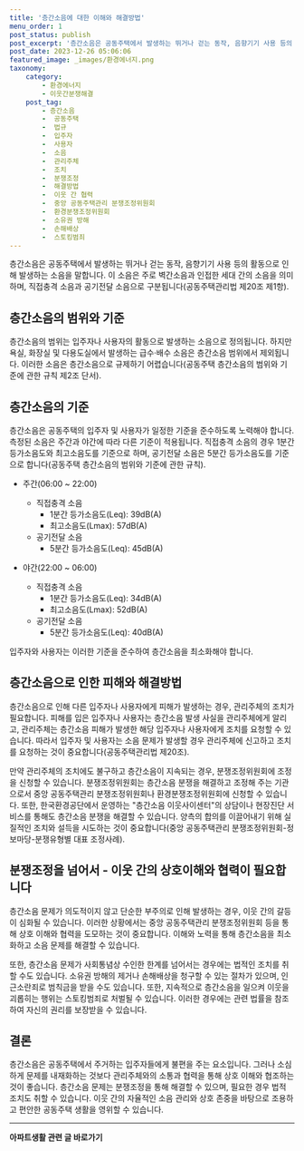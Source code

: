 ```yaml
---
title: '층간소음에 대한 이해와 해결방법'
menu_order: 1
post_status: publish
post_excerpt: '층간소음은 공동주택에서 발생하는 뛰거나 걷는 동작, 음향기기 사용 등의 활동으로 인해 발생하는 소음을 말합니다. 이 소음은 주로 벽간소음과 인접한 세대 간의 소음을 의미하며, 직접충격 소음과 공기전달 소음으로 구분됩니다 공동주택관리법 제20조 제1항 .'
post_date: 2023-12-26 05:06:06
featured_image: _images/환경에너지.png
taxonomy:
    category:
        - 환경에너지
        - 이웃간분쟁해결
    post_tag:
        - 층간소음
        -  공동주택
        -  법규
        -  입주자
        -  사용자
        -  소음
        -  관리주체
        -  조치
        -  분쟁조정
        -  해결방법
        -  이웃 간 협력
        -  중앙 공동주택관리 분쟁조정위원회
        -  환경분쟁조정위원회
        -  소유권 방해
        -  손해배상
        -  스토킹범죄
---
```




층간소음은 공동주택에서 발생하는 뛰거나 걷는 동작, 음향기기 사용 등의 활동으로 인해 발생하는 소음을 말합니다. 이 소음은 주로 벽간소음과 인접한 세대 간의 소음을 의미하며, 직접충격 소음과 공기전달 소음으로 구분됩니다(공동주택관리법 제20조 제1항).

## 층간소음의 범위와 기준

층간소음의 범위는 입주자나 사용자의 활동으로 발생하는 소음으로 정의됩니다. 하지만 욕실, 화장실 및 다용도실에서 발생하는 급수·배수 소음은 층간소음 범위에서 제외됩니다. 이러한 소음은 층간소음으로 규제하기 어렵습니다(공동주택 층간소음의 범위와 기준에 관한 규칙 제2조 단서).

## 층간소음의 기준

층간소음은 공동주택의 입주자 및 사용자가 일정한 기준을 준수하도록 노력해야 합니다. 측정된 소음은 주간과 야간에 따라 다른 기준이 적용됩니다. 직접충격 소음의 경우 1분간 등가소음도와 최고소음도를 기준으로 하며, 공기전달 소음은 5분간 등가소음도를 기준으로 합니다(공동주택 층간소음의 범위와 기준에 관한 규칙).

- 주간(06:00 ~ 22:00)
  - 직접충격 소음
    - 1분간 등가소음도(Leq): 39dB(A)
    - 최고소음도(Lmax): 57dB(A)
  - 공기전달 소음
    - 5분간 등가소음도(Leq): 45dB(A)

- 야간(22:00 ~ 06:00)
  - 직접충격 소음
    - 1분간 등가소음도(Leq): 34dB(A)
    - 최고소음도(Lmax): 52dB(A)
  - 공기전달 소음
    - 5분간 등가소음도(Leq): 40dB(A)

입주자와 사용자는 이러한 기준을 준수하여 층간소음을 최소화해야 합니다.

## 층간소음으로 인한 피해와 해결방법

층간소음으로 인해 다른 입주자나 사용자에게 피해가 발생하는 경우, 관리주체의 조치가 필요합니다. 피해를 입은 입주자나 사용자는 층간소음 발생 사실을 관리주체에게 알리고, 관리주체는 층간소음 피해가 발생한 해당 입주자나 사용자에게 조치를 요청할 수 있습니다. 따라서 입주자 및 사용자는 소음 문제가 발생할 경우 관리주체에 신고하고 조치를 요청하는 것이 중요합니다(공동주택관리법 제20조).

만약 관리주체의 조치에도 불구하고 층간소음이 지속되는 경우, 분쟁조정위원회에 조정을 신청할 수 있습니다. 분쟁조정위원회는 층간소음 분쟁을 해결하고 조정해 주는 기관으로서 중앙 공동주택관리 분쟁조정위원회나 환경분쟁조정위원회에 신청할 수 있습니다. 또한, 한국환경공단에서 운영하는 "층간소음 이웃사이센터"의 상담이나 현장진단 서비스를 통해도 층간소음 분쟁을 해결할 수 있습니다. 양측의 합의를 이끌어내기 위해 실질적인 조치와 설득을 시도하는 것이 중요합니다(중앙 공동주택관리 분쟁조정위원회-정보마당-분쟁유형별 대표 조정사례).

## 분쟁조정을 넘어서 - 이웃 간의 상호이해와 협력이 필요합니다

층간소음 문제가 의도적이지 않고 단순한 부주의로 인해 발생하는 경우, 이웃 간의 갈등이 심화될 수 있습니다. 이러한 상황에서는 중앙 공동주택관리 분쟁조정위원회 등을 통해 상호 이해와 협력을 도모하는 것이 중요합니다. 이해와 노력을 통해 층간소음을 최소화하고 소음 문제를 해결할 수 있습니다.

또한, 층간소음 문제가 사회통념상 수인한 한계를 넘어서는 경우에는 법적인 조치를 취할 수도 있습니다. 소유권 방해의 제거나 손해배상을 청구할 수 있는 절차가 있으며, 인근소란죄로 범칙금을 받을 수도 있습니다. 또한, 지속적으로 층간소음을 일으켜 이웃을 괴롭히는 행위는 스토킹범죄로 처벌될 수 있습니다. 이러한 경우에는 관련 법률을 참조하여 자신의 권리를 보장받을 수 있습니다.

## 결론

층간소음은 공동주택에서 주거하는 입주자들에게 불편을 주는 요소입니다. 그러나 소심하게 문제를 내재화하는 것보다 관리주체와의 소통과 협력을 통해 상호 이해와 협조하는 것이 좋습니다. 층간소음 문제는 분쟁조정을 통해 해결할 수 있으며, 필요한 경우 법적 조치도 취할 수 있습니다. 이웃 간의 자율적인 소음 관리와 상호 존중을 바탕으로 조용하고 편안한 공동주택 생활을 영위할 수 있습니다.
<!-- wp:separator -->
<hr class="wp-block-separator has-alpha-channel-opacity"/>
<!-- /wp:separator -->

<!-- wp:group {"backgroundColor":"base","layout":{"type":"constrained"}} -->
<div class="wp-block-group has-base-background-color has-background"><!-- wp:paragraph {"align":"center","fontSize":"medium"} -->
<p class="has-text-align-center has-large-font-size"><strong>아파트생활 관련 글 바로가기</strong></p>
<!-- /wp:paragraph -->


<!-- wp:latest-posts
{"categories":[{"id":28012,"count":19,"description":"","link":"https://uknowlaw.com/category/%ec%95%84%ed%8c%8c%ed%8a%b8%ec%83%9d%ed%99%9c/","name":"아파트생활","slug":"아파트생활","taxonomy":"category","parent":0,"meta":[],"_links":{"self":[{"href":"https://uknowlaw.com/wp-json/wp/v2/categories/28012"}],"collection":[{"href":"https://uknowlaw.com/wp-json/wp/v2/categories"}],"about":[{"href":"https://uknowlaw.com/wp-json/wp/v2/taxonomies/category"}],"wp:post_type":[{"href":"https://uknowlaw.com/wp-json/wp/v2/posts?categories=28012"}],"curies":[{"name":"wp","href":"https://api.w.org/{rel}","templated":true}]}}],"postsToShow":100,"excerptLength":28,"postLayout":"grid","columns":2,"featuredImageAlign":"left","featuredImageSizeSlug":"large","fontSize":"small"} /--></div>
<!-- /wp:group -->